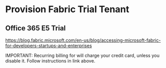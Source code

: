 # Provision Fabric Trial Tenant

## Office 365 E5 Trial
https://blog.fabric.microsoft.com/en-us/blog/accessing-microsoft-fabric-for-developers-startups-and-enterprises

IMPORTANT: Recurring billing for will charge your credit card, unless you disable it. Follow instructions in link above. 
